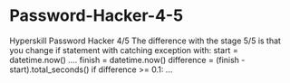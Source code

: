 
# Password-Hacker-4-5
Hyperskill Password Hacker 4/5
The difference with the stage 5/5 is that you change if statement with catching exception with:
start = datetime.now()
....
finish = datetime.now()
difference = (finish - start).total_seconds()
if difference >= 0.1:
...
